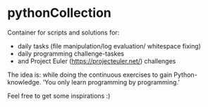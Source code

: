 # pythonCollection

Container for scripts and solutions for:
* daily tasks (file manipulation/log evaluation/ whitespace fixing)
* daily programming challenge-taskes
* and Project Euler (https://projecteuler.net/) challenges

The idea is: while doing the continuous exercises to gain Python-knowledge. 'You only learn programming by programming.'

Feel free to get some inspirations :)
